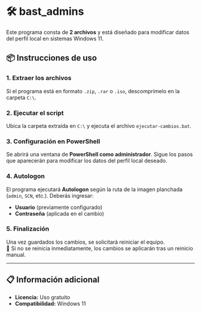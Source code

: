 # 🛠️ bast_admins

Este programa consta de **2 archivos** y está diseñado para modificar datos del perfil local en sistemas Windows 11.

## 📦 Instrucciones de uso

### 1. Extraer los archivos
Si el programa está en formato `.zip`, `.rar` o `.iso`, descomprímelo en la carpeta `C:\`.

### 2. Ejecutar el script
Ubica la carpeta extraída en `C:\` y ejecuta el archivo `ejecutar-cambios.bat`.

### 3. Configuración en PowerShell
Se abrirá una ventana de **PowerShell como administrador**. Sigue los pasos que aparecerán para modificar los datos del perfil local deseado.

### 4. Autologon
El programa ejecutará **Autologon** según la ruta de la imagen planchada (`admin`, `SCN`, etc.). Deberás ingresar:
- **Usuario** (previamente configurado)
- **Contraseña** (aplicada en el cambio)

### 5. Finalización
Una vez guardados los cambios, se solicitará reiniciar el equipo.  
🔄 Si no se reinicia inmediatamente, los cambios se aplicarán tras un reinicio manual.

---

## 📋 Información adicional

- **Licencia:** Uso gratuito
- **Compatibilidad:** Windows 11


